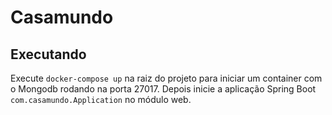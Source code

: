 # Casamundo

## Executando

Execute `docker-compose up` na raiz do projeto para iniciar um container com o Mongodb rodando na porta 27017. Depois inicie a aplicação Spring Boot `com.casamundo.Application` no módulo web. 